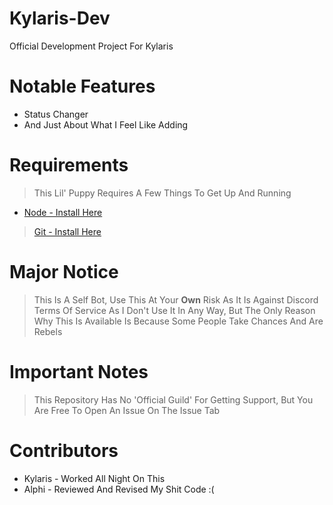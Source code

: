 # Kylaris-Dev
Official Development Project For Kylaris

# Notable Features
 - Status Changer
 - And Just About What I Feel Like Adding
 
 # Requirements
 > This Lil' Puppy Requires A Few Things To Get Up And Running
 - [Node - Install Here](https://nodejs.org)
 
 > [Git - Install Here](https://git-scm.com/downloads)
 
 # Major Notice
 > This Is A Self Bot, Use This At Your **Own** Risk As It Is Against Discord Terms Of Service As I Don't Use It In Any Way, But The Only Reason Why This Is Available Is Because Some People Take Chances And Are Rebels
 
 # Important Notes
 > This Repository Has No 'Official Guild' For Getting Support, But You Are Free To Open An Issue On The Issue Tab
 
 # Contributors
  - Kylaris - Worked All Night On This
  - Alphi - Reviewed And Revised My Shit Code :(
  
  
